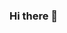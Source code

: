 ### Hi there 👋

<!--
**BendabizAdam/BendabizAdam** is a ✨ _special_ ✨ repository because its `README.md` (this file) appears on your GitHub profile.


  <img align="center" src="https://github-readme-stats.vercel.app/api?username=BendabizAdam&show_icons=true&theme=dracula&line_height=27" alt="Aimene BAHRI's github stats"/>

[![Anurag's GitHub stats](https://github-readme-stats.vercel.app/api?username=BendabizAdam)](https://github.com/anuraghazra/github-readme-stats)


Here are some ideas to get you started:

- 🔭 I’m currently working on private projects
- 🌱 I’m currently learning Spring Framework
- 👯 I’m looking to collaborate on spring projects
- 🤔 I’m looking for help with nothing rn
- 💬 Ask me about anything related to java
- 📫 How to reach me: https://facebook.com/xbendabizadamo
- 😄 Pronouns: Adam
- ⚡ Fun fact: ...
-->
